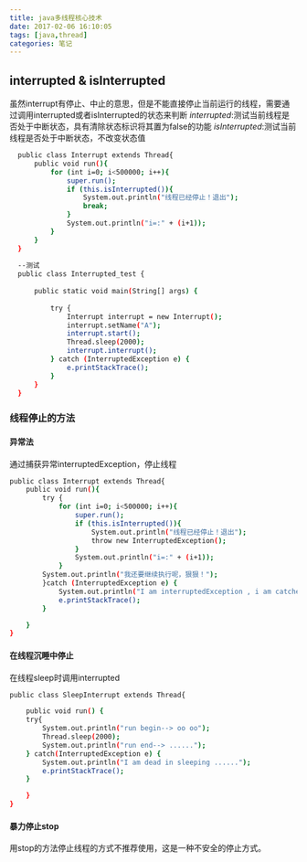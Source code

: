 ```yaml
---
title: java多线程核心技术
date: 2017-02-06 16:10:05
tags: [java,thread]
categories: 笔记
---
```

## interrupted & isInterrupted
虽然interrupt有停止、中止的意思，但是不能直接停止当前运行的线程，<!-- more -->需要通过调用interrupted或者isInterrupted的状态来判断
*interrupted*:测试当前线程是否处于中断状态，具有清除状态标识将其置为false的功能
*isInterrupted*:测试当前线程是否处于中断状态，不改变状态值
``` bash
  public class Interrupt extends Thread{
      public void run(){
          for (int i=0; i<500000; i++){
              super.run();
              if (this.isInterrupted()){
                  System.out.println("线程已经停止！退出");
                  break;
              }
              System.out.println("i=:" + (i+1));
          }
      }
  }
  
  --测试
  public class Interrupted_test {
  
      public static void main(String[] args) {
  
          try {
              Interrupt interrupt = new Interrupt();
              interrupt.setName("A");
              interrupt.start();
              Thread.sleep(2000);
              interrupt.interrupt();
          } catch (InterruptedException e) {
              e.printStackTrace();
          }
      }
  }
```
### 线程停止的方法
#### 异常法
 通过捕获异常interruptedException，停止线程
``` bash
public class Interrupt extends Thread{
    public void run(){
        try {
            for (int i=0; i<500000; i++){
                super.run();
                if (this.isInterrupted()){
                    System.out.println("线程已经停止！退出");
                    throw new InterruptedException();
                }
                System.out.println("i=:" + (i+1));
            }
        System.out.println("我还要继续执行呢，狠狠！");
        }catch (InterruptedException e) {
            System.out.println("I am interruptedException , i am catched by run! wu wu ....");
            e.printStackTrace();
        }

    }
}
```

#### 在线程沉睡中停止
在线程sleep时调用interrupted
``` bash
public class SleepInterrupt extends Thread{

    public void run() {
    try{
        System.out.println("run begin--> oo oo");
        Thread.sleep(2000);
        System.out.println("run end--> ......");
    } catch(InterruptedException e) {
        System.out.println("I am dead in sleeping ......");
        e.printStackTrace();
    }

    }
}
``` 
#### 暴力停止stop
用stop的方法停止线程的方式不推荐使用，这是一种不安全的停止方式。





